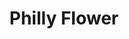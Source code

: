 ---
pid: RS78
title: Philly Flower
location_transcription: 210 W. Rittenhouse Sp
zipcode: '19103'
outside_phl: 
neighborhood: Rittenhouse Square,Avenue of The Arts,Logan Square,Fitler Square
age: '9'
age_range: 6-13
instagram: 
image_file_name: RS_78.jpg
proposal_transcription: |-
  I chose rose/ flower because our city is blooming.
  Rittenhouse
  Driveway
  Rest of city
topic: Environment,Philadelphia,Uplifting
topic_summary: 0, 0, 0
type: Other No Form
keywords_other: 
credit: Lyla
image_labels: 
twitter: 
facebook: 
permalink: "/monuments/rs78/"
layout: item-page
---